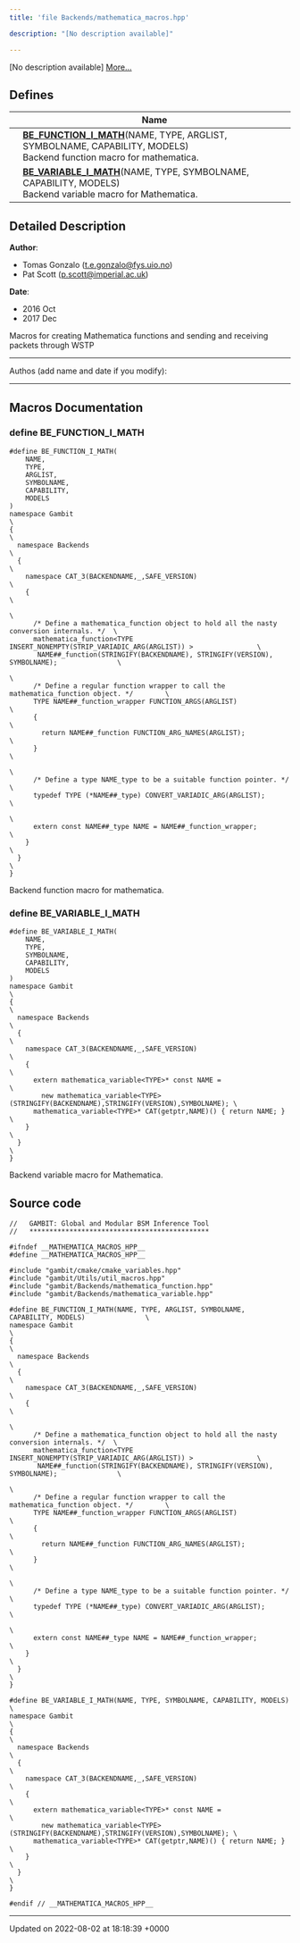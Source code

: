 ```yaml
---
title: 'file Backends/mathematica_macros.hpp'

description: "[No description available]"

---
```







[No description available] [More...](#detailed-description)

## Defines

|                | Name           |
| -------------- | -------------- |
|  | **[BE_FUNCTION_I_MATH](/documentation/code/colliderbit_development/files/mathematica__macros_8hpp/#define-be-function-i-math)**(NAME, TYPE, ARGLIST, SYMBOLNAME, CAPABILITY, MODELS) <br>Backend function macro for mathematica.  |
|  | **[BE_VARIABLE_I_MATH](/documentation/code/colliderbit_development/files/mathematica__macros_8hpp/#define-be-variable-i-math)**(NAME, TYPE, SYMBOLNAME, CAPABILITY, MODELS) <br>Backend variable macro for Mathematica.  |

## Detailed Description


**Author**: 

  * Tomas Gonzalo ([t.e.gonzalo@fys.uio.no](mailto:t.e.gonzalo@fys.uio.no)) 
  * Pat Scott ([p.scott@imperial.ac.uk](mailto:p.scott@imperial.ac.uk)) 


**Date**: 

  * 2016 Oct
  * 2017 Dec


Macros for creating Mathematica functions and sending and receiving packets through WSTP



------------------

Authos (add name and date if you modify):



------------------




## Macros Documentation

### define BE_FUNCTION_I_MATH

```
#define BE_FUNCTION_I_MATH(
    NAME,
    TYPE,
    ARGLIST,
    SYMBOLNAME,
    CAPABILITY,
    MODELS
)
namespace Gambit                                                                              \
{                                                                                             \
  namespace Backends                                                                          \
  {                                                                                           \
    namespace CAT_3(BACKENDNAME,_,SAFE_VERSION)                                               \
    {                                                                                         \
                                                                                              \
      /* Define a mathematica_function object to hold all the nasty conversion internals. */  \
      mathematica_function<TYPE INSERT_NONEMPTY(STRIP_VARIADIC_ARG(ARGLIST)) >                \
       NAME##_function(STRINGIFY(BACKENDNAME), STRINGIFY(VERSION), SYMBOLNAME);               \
                                                                                              \
      /* Define a regular function wrapper to call the mathematica_function object. */        \
      TYPE NAME##_function_wrapper FUNCTION_ARGS(ARGLIST)                                     \
      {                                                                                       \
        return NAME##_function FUNCTION_ARG_NAMES(ARGLIST);                                   \
      }                                                                                       \
                                                                                             \
      /* Define a type NAME_type to be a suitable function pointer. */                        \
      typedef TYPE (*NAME##_type) CONVERT_VARIADIC_ARG(ARGLIST);                              \
                                                                                              \
      extern const NAME##_type NAME = NAME##_function_wrapper;                                \
    }                                                                                         \
  }                                                                                           \
}
```

Backend function macro for mathematica. 

### define BE_VARIABLE_I_MATH

```
#define BE_VARIABLE_I_MATH(
    NAME,
    TYPE,
    SYMBOLNAME,
    CAPABILITY,
    MODELS
)
namespace Gambit                                                                              \
{                                                                                             \
  namespace Backends                                                                          \
  {                                                                                           \
    namespace CAT_3(BACKENDNAME,_,SAFE_VERSION)                                               \
    {                                                                                         \
      extern mathematica_variable<TYPE>* const NAME =                                         \
        new mathematica_variable<TYPE>(STRINGIFY(BACKENDNAME),STRINGIFY(VERSION),SYMBOLNAME); \
      mathematica_variable<TYPE>* CAT(getptr,NAME)() { return NAME; }                         \
    }                                                                                         \
  }                                                                                           \
}
```

Backend variable macro for Mathematica. 

## Source code

```
//   GAMBIT: Global and Modular BSM Inference Tool
//   *********************************************

#ifndef __MATHEMATICA_MACROS_HPP__
#define __MATHEMATICA_MACROS_HPP__

#include "gambit/cmake/cmake_variables.hpp"
#include "gambit/Utils/util_macros.hpp"
#include "gambit/Backends/mathematica_function.hpp"
#include "gambit/Backends/mathematica_variable.hpp"

#define BE_FUNCTION_I_MATH(NAME, TYPE, ARGLIST, SYMBOLNAME, CAPABILITY, MODELS)               \
namespace Gambit                                                                              \
{                                                                                             \
  namespace Backends                                                                          \
  {                                                                                           \
    namespace CAT_3(BACKENDNAME,_,SAFE_VERSION)                                               \
    {                                                                                         \
                                                                                              \
      /* Define a mathematica_function object to hold all the nasty conversion internals. */  \
      mathematica_function<TYPE INSERT_NONEMPTY(STRIP_VARIADIC_ARG(ARGLIST)) >                \
       NAME##_function(STRINGIFY(BACKENDNAME), STRINGIFY(VERSION), SYMBOLNAME);               \
                                                                                              \
      /* Define a regular function wrapper to call the mathematica_function object. */        \
      TYPE NAME##_function_wrapper FUNCTION_ARGS(ARGLIST)                                     \
      {                                                                                       \
        return NAME##_function FUNCTION_ARG_NAMES(ARGLIST);                                   \
      }                                                                                       \
                                                                                             \
      /* Define a type NAME_type to be a suitable function pointer. */                        \
      typedef TYPE (*NAME##_type) CONVERT_VARIADIC_ARG(ARGLIST);                              \
                                                                                              \
      extern const NAME##_type NAME = NAME##_function_wrapper;                                \
    }                                                                                         \
  }                                                                                           \
}

#define BE_VARIABLE_I_MATH(NAME, TYPE, SYMBOLNAME, CAPABILITY, MODELS)                        \
namespace Gambit                                                                              \
{                                                                                             \
  namespace Backends                                                                          \
  {                                                                                           \
    namespace CAT_3(BACKENDNAME,_,SAFE_VERSION)                                               \
    {                                                                                         \
      extern mathematica_variable<TYPE>* const NAME =                                         \
        new mathematica_variable<TYPE>(STRINGIFY(BACKENDNAME),STRINGIFY(VERSION),SYMBOLNAME); \
      mathematica_variable<TYPE>* CAT(getptr,NAME)() { return NAME; }                         \
    }                                                                                         \
  }                                                                                           \
}

#endif // __MATHEMATICA_MACROS_HPP__
```


-------------------------------

Updated on 2022-08-02 at 18:18:39 +0000
